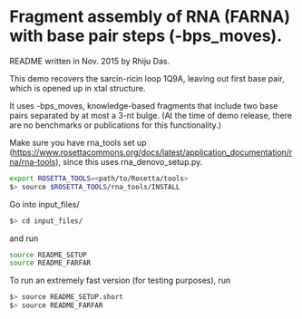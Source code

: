 # Fragment assembly of RNA (FARNA) with base pair steps (-bps_moves).

README written in Nov. 2015 by Rhiju Das.

This demo recovers the sarcin-ricin loop 1Q9A, leaving out first base pair, which is opened up in xtal structure.

It uses -bps_moves, knowledge-based fragments that include two base pairs separated by at most a 3-nt bulge. 
(At the time of demo release, there are no benchmarks or publications for this functionality.)

Make sure you have rna_tools set up (https://www.rosettacommons.org/docs/latest/application_documentation/rna/rna-tools), since
this uses rna_denovo_setup.py.
```bash
export ROSETTA_TOOLS=<path/to/Rosetta/tools>
$> source $ROSETTA_TOOLS/rna_tools/INSTALL
```

Go into input_files/ 

```bash
$> cd input_files/
```

and run

```bash
source README_SETUP
source README_FARFAR
```

To run an extremely fast version (for testing purposes), run

```bash
$> source README_SETUP.short
$> source README_FARFAR
```
